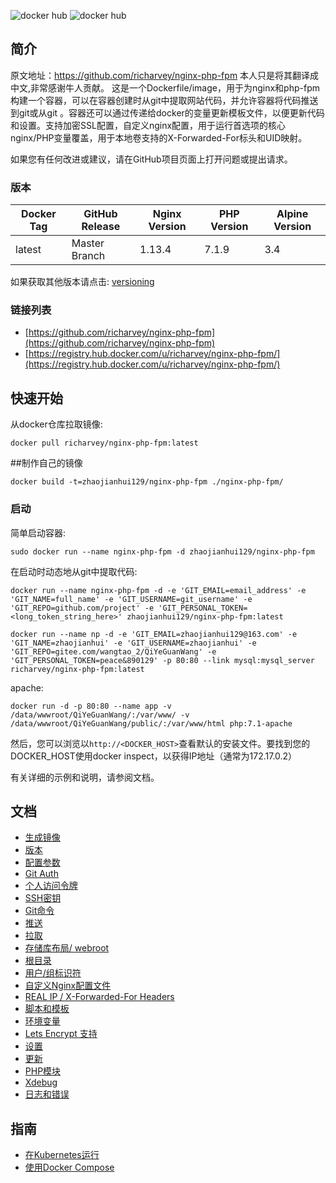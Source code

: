![docker hub](https://img.shields.io/docker/pulls/richarvey/nginx-php-fpm.svg?style=flat-square)
![docker hub](https://img.shields.io/docker/stars/richarvey/nginx-php-fpm.svg?style=flat-square)

## 简介
原文地址：https://github.com/richarvey/nginx-php-fpm
本人只是将其翻译成中文,非常感谢牛人贡献。
这是一个Dockerfile/image，用于为nginx和php-fpm构建一个容器，可以在容器创建时从git中提取网站代码，并允许容器将代码推送到git或从git 。容器还可以通过传递给docker的变量更新模板文件，以便更新代码和设置。支持加密SSL配置，自定义nginx配置，用于运行首选项的核心nginx/PHP变量覆盖，用于本地卷支持的X-Forwarded-For标头和UID映射。


如果您有任何改进或建议，请在GitHub项目页面上打开问题或提出请求。

### 版本
| Docker Tag | GitHub Release | Nginx Version | PHP Version | Alpine Version |
|-----|-------|-----|--------|--------|
| latest | Master Branch |1.13.4 | 7.1.9 | 3.4 |

如果获取其他版本请点击: [versioning](https://github.com/richarvey/nginx-php-fpm/blob/master/docs/versioning.md)

### 链接列表
- [https://github.com/richarvey/nginx-php-fpm](https://github.com/richarvey/nginx-php-fpm)
- [https://registry.hub.docker.com/u/richarvey/nginx-php-fpm/](https://registry.hub.docker.com/u/richarvey/nginx-php-fpm/)

## 快速开始
从docker仓库拉取镜像:
```
docker pull richarvey/nginx-php-fpm:latest
```
##制作自己的镜像
```
docker build -t=zhaojianhui129/nginx-php-fpm ./nginx-php-fpm/
```


### 启动
简单启动容器:
```
sudo docker run --name nginx-php-fpm -d zhaojianhui129/nginx-php-fpm
```
在启动时动态地从git中提取代码:
```
docker run --name nginx-php-fpm -d -e 'GIT_EMAIL=email_address' -e 'GIT_NAME=full_name' -e 'GIT_USERNAME=git_username' -e 'GIT_REPO=github.com/project' -e 'GIT_PERSONAL_TOKEN=<long_token_string_here>' zhaojianhui129/nginx-php-fpm:latest
```

```
docker run --name np -d -e 'GIT_EMAIL=zhaojianhui129@163.com' -e 'GIT_NAME=zhaojianhui' -e 'GIT_USERNAME=zhaojianhui' -e 'GIT_REPO=gitee.com/wangtao_2/QiYeGuanWang' -e 'GIT_PERSONAL_TOKEN=peace&890129' -p 80:80 --link mysql:mysql_server richarvey/nginx-php-fpm:latest
```
apache:
```
docker run -d -p 80:80 --name app -v /data/wwwroot/QiYeGuanWang/:/var/www/ -v /data/wwwroot/QiYeGuanWang/public/:/var/www/html php:7.1-apache
```

然后，您可以浏览以```http://<DOCKER_HOST>```查看默认的安装文件。要找到您的DOCKER_HOST使用docker inspect，以获得IP地址（通常为172.17.0.2）

有关详细的示例和说明，请参阅文档。
## 文档

- [生成镜像](docs/building.md)
- [版本](docs/versioning.md)
- [配置参数](docs/config_flags.md)
- [Git Auth](docs/git_auth.md)
 - [个人访问令牌](docs/git_auth.md#个人访问令牌)
 - [SSH密钥](docs/git_auth.md#SSH密钥)
- [Git命令](docs/git_commands.md)
 - [推送](docs/git_commands.md#将代码推送到Git)
 - [拉取](docs/git_commands.md#从Git（刷新）提取代码)
- [存储库布局/ webroot](docs/repo_layout.md)
 - [根目录](docs/repo_layout.md#src--webroot)
- [用户/组标识符](docs/UID_GID_Mapping.md)
- [自定义Nginx配置文件](docs/nginx_configs.md)
 - [REAL IP / X-Forwarded-For Headers](docs/nginx_configs.md#real-ip--x-forwarded-for-headers)
- [脚本和模板](docs/scripting_templating.md)
 - [环境变量](docs/scripting_templating.md#使用环境变量/模板)
- [Lets Encrypt 支持](https://github.com/richarvey/nginx-php-fpm/blob/master/docs/lets_encrypt.md)
 - [设置](docs/lets_encrypt.md#设置)
 - [更新](docs/lets_encrypt.md#更新)
- [PHP模块](docs/php_modules.md)
- [Xdebug](docs/xdebug.md)
- [日志和错误](docs/logs.md)

## 指南
- [在Kubernetes运行](docs/guides/kubernetes.md)
- [使用Docker Compose](docs/guides/docker_compose.md)
